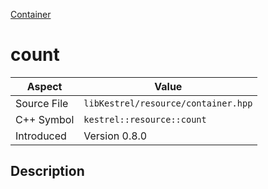 [Container](index.md)
# count
| Aspect | Value |
| --- | --- |
| Source File | `libKestrel/resource/container.hpp` |
| C++ Symbol | `kestrel::resource::count` |
| Introduced | Version 0.8.0 |
## Description
